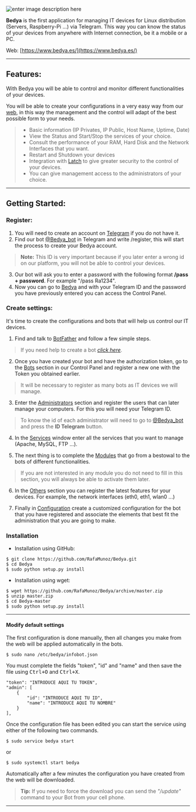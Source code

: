 ![enter image description here](http://bedya.es/img/mini-bedya.png)

**Bedya** is the first application for managing IT devices for Linux distribution (Servers, Raspberry-Pi ...) via Telegram.
This way you can know the status of your devices from anywhere with Internet connection, be it a mobile or a PC.

Web: [https://www.bedya.es/](https://www.bedya.es/)

----------

Features:
--------

With Bedya you will be able to control and monitor different functionalities of your devices.

You will be able to create your configurations in a very easy way from our [web](https://www.bedya.es/), in this way the management and the control will adapt of the best possible form to your needs.

 >- Basic information (IP Privates, IP Public, Host Name, Uptime, Date)
 >- View the Status and Start/Stop the services of your choice.
 >- Consult the performance of your RAM, Hard Disk and the Network Interfaces that you want.
 >- Restart and Shutdown your devices
 >- Integration with [Latch](https://www.elevenpaths.com/es/tecnologia/latch/latch-para-usuarios/index.html) to give greater security to the control of your devices.
 >- You can give management access to the administrators of your choice.


----------

Getting Started:
-----------

### Register:

 1. You will need to create an account on [Telegram](https://web.telegram.org/#/login) if you do not have it.
 2. Find our bot [@Bedya_bot](https://telegram.me/bedya_bot) in Telegram and write /register, this will start the process to create your Bedya account.
> **Note:** This ID is very important because if you later enter a wrong id on our platform, you will not be able to control your devices.
 3. Our bot will ask you to enter a password with the following format **/pass + password**. For example "/pass Ra1234".
 4. Now you can go to [Bedya](https://www.bedya.es/login) and with your Telegram ID and the password you have previously entered you can access the Control Panel.

### Create settings:

It's time to create the configurations and bots that will help us control our IT devices.

 1. Find and talk to [BotFather](https://telegram.me/botfather) and follow a few simple steps.
> If you need help to create a bot [*click here*](https://core.telegram.org/bots#6-botfather).

 2. Once you have created your bot and have the authorization token, go to the [Bots](https://www.bedya.es/control/bots) section in our Control Panel and register a new one with the Token you obtained earlier.
 > It will be necessary to register as many bots as IT devices we will manage.

 3. Enter the [Administrators](https://www.bedya.es/control/administradores) section and register the users that can later manage your computers. For this you will need your Telegram ID.
 > To know the id of each administrator will need to go to [@Bedya_bot](https://telegram.me/bedya_bot) and press the **ID Telegram** button.

 4. In the [Services](https://www.bedya.es/control/servicios) window enter all the services that you want to manage (Apache, MySQL, FTP ...).

 5. The next thing is to complete the [Modules](http://www.bedya.es/control/modulos) that go from a bestowal to the bots of different functionalities.
 > If you are not interested in any module you do not need to fill in this section, you will always be able to activate them later.

 6. In the [Others](https://www.bedya.es/control/otros) section you can register the latest features for your devices. For example, the network interfaces (eth0, eth1, wlan0 ...)

 7. Finally in [Configuration](https://www.bedya.es/control/configuraciones) create a customized configuration for the bot that you have registered and associate the elements that best fit the administration that you are going to make.

### Installation

* Installation using GitHub:
```
$ git clone https://github.com/RafaMunoz/Bedya.git
$ cd Bedya
$ sudo python setup.py install
```

* Installation using wget:
```
$ wget https://github.com/RafaMunoz/Bedya/archive/master.zip
$ unzip master.zip
$ cd Bedya-master
$ sudo python setup.py install
```

-----------------


#### Modify default settings

The first configuration is done manually, then all changes you make from the web will be applied automatically in the bots.

    $ sudo nano /etc/bedya/infobot.json


You must complete the fields "token", "id" and "name" and then save the file using <kbd>Ctrl+O</kbd> and <kbd>Ctrl+X</kbd>.


    "token": "INTRODUCE AQUI TU TOKEN",
    "admin": [
        {
            "id": "INTRODUCE AQUI TU ID",
            "name": "INTRODUCE AQUI TU NOMBRE"
        }
    ],


Once the configuration file has been edited you can start the service using either of the following two commands.

    $ sudo service bedya start

or

    $ sudo systemctl start bedya


Automatically after a few minutes the configuration you have created from the web will be downloaded.

>**Tip:** If you need to force the download you can send the *"/update"* command to your Bot from your cell phone.


----------


